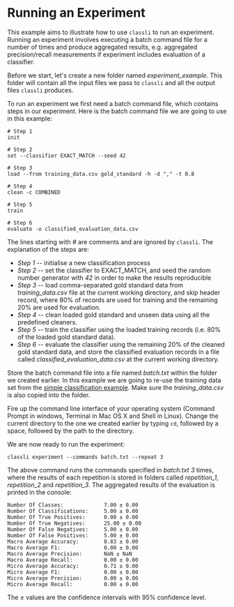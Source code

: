 # Running an Experiment

This example aims to illustrate how to use `classli` to run an experiment.
Running an experiment involves executing a batch command file for a number of times and produce aggregated results, e.g. aggregated precision/recall measurements if experiment includes evaluation of a classifier.

Before we start, let's create a new folder named *experiment_example*. 
This folder will contain all the input files we pass to `classli` and all the output files `classli` produces.

To run an experiment we first need a batch command file, which contains steps in our experiment.
Here is the batch command file we are going to use in this example:

    # Step 1
    init
    
    # Step 2
    set --classifier EXACT_MATCH --seed 42
    
    # Step 3
    load --from training_data.csv gold_standard -h -d "," -t 0.8
    
    # Step 4
    clean -c COMBINED
    
    # Step 5
    train
    
    # Step 6
    evaluate -o classified_evaluation_data.csv
    

The lines starting with *#* are comments and are ignored by `classli`. The explanation of the steps are:

- *Step 1* -- initialise a new classification process
- *Step 2* -- set the classifier to EXACT_MATCH, and seed the random number generator with *42* in order to make the results reproducible 
- *Step 3* -- load comma-separated gold standard data from *training_data.csv* file at the current working directory, and skip header record, where 80% of records are used for training and the remaining 20% are used for evaluation.
- *Step 4* -- clean loaded gold standard and unseen data using all the predefined cleaners.
- *Step 5* -- train the classifier using the loaded training records (i.e. 80% of the loaded gold standard data).
- *Step 6* -- evaluate the classifier using the remaining 20% of the cleaned gold standard data, and store the classified evaluation records in a file called *classified_evaluation_data.csv* at the current working directory.

Store the batch command file into a file named *batch.txt* within the folder we created earlier. 
In this example we are going to re-use the training data set from the [simple classification example](simple_classification.html).
Make sure the *training_data.csv* is also copied into the folder.

Fire up the command line interface of your operating system (Command Prompt in windows, Terminal in Mac OS X and Shell in Linux).
Change the current directory to the one we created earlier by typing `cd`, followed by a space, followed by the path to the directory.

We are now ready to run the experiment:

    classli experiment --commands batch.txt --repeat 3

The above command runs the commands specified in *batch.txt* *3* times, where the results of each repetition is stored in folders called *repetition_1*, *repetition_2* and *repetition_3*.
The aggregated results of the evaluation is printed in the console:

    Number Of Classes:             7.00 ± 0.00
    Number Of Classifications:     5.00 ± 0.00
    Number Of True Positives:      0.00 ± 0.00
    Number Of True Negatives:      25.00 ± 0.00
    Number Of False Negatives:     5.00 ± 0.00
    Number Of False Positives:     5.00 ± 0.00
    Macro Average Accuracy:        0.83 ± 0.00
    Macro Average F1:              0.00 ± 0.00
    Macro Average Precision:       NaN ± NaN
    Macro Average Recall:          0.00 ± 0.00
    Micro Average Accuracy:        0.71 ± 0.00
    Micro Average F1:              0.00 ± 0.00
    Micro Average Precision:       0.00 ± 0.00
    Micro Average Recall:          0.00 ± 0.00

The *±* values are the confidence intervals with 95% confidence level.
